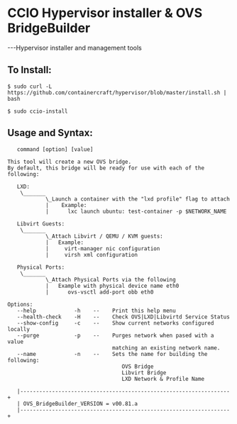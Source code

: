 # CCIO Hypervisor installer & OVS BridgeBuilder
---Hypervisor installer and management tools

## To Install:

  ``$ sudo curl -L https://github.com/containercraft/hypervisor/blob/master/install.sh | bash ``

  ``$ sudo ccio-install``



##  Usage and Syntax:
       command [option] [value]

    This tool will create a new OVS bridge.
    By default, this bridge will be ready for use with each of the following:

       LXD:
        \_______       
                \_Launch a container with the "lxd profile" flag to attach
                |    Example:                                               
                |      lxc launch ubuntu: test-container -p $NETWORK_NAME

       Libvirt Guests:
        \_______
                \_Attach Libvirt / QEMU / KVM guests:
                |   Example:
                |     virt-manager nic configuration
                |     virsh xml configuration

       Physical Ports:
        \_______
                \_Attach Physical Ports via the following
                |   Example with physical device name eth0
                |      ovs-vsctl add-port obb eth0

    Options:
       --help            -h    --    Print this help menu
       --health-check    -H    --    Check OVS|LXD|Libvirtd Service Status
       --show-config     -c    --    Show current networks configured locally
       --purge           -p    --    Purges network when pased with a value
                                     matching an existing network name.
       --name            -n    --    Sets the name for building the following:
                                        OVS Bridge
                                        Libvirt Bridge
                                        LXD Network & Profile Name

       |------------------------------------------------------------------+
       | OVS_BridgeBuilder_VERSION = v00.81.a
       |------------------------------------------------------------------+
